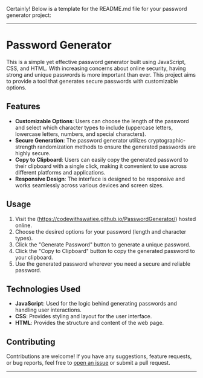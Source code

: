 Certainly! Below is a template for the README.md file for your password generator project:

---

# Password Generator

This is a simple yet effective password generator built using JavaScript, CSS, and HTML. With increasing concerns about online security, having strong and unique passwords is more important than ever. This project aims to provide a tool that generates secure passwords with customizable options.

## Features

- **Customizable Options**: Users can choose the length of the password and select which character types to include (uppercase letters, lowercase letters, numbers, and special characters).
- **Secure Generation**: The password generator utilizes cryptographic-strength randomization methods to ensure the generated passwords are highly secure.
- **Copy to Clipboard**: Users can easily copy the generated password to their clipboard with a single click, making it convenient to use across different platforms and applications.
- **Responsive Design**: The interface is designed to be responsive and works seamlessly across various devices and screen sizes.

## Usage

1. Visit the (https://codewithswatiee.github.io/PasswordGenerator/) hosted online.
2. Choose the desired options for your password (length and character types).
3. Click the "Generate Password" button to generate a unique password.
4. Click the "Copy to Clipboard" button to copy the generated password to your clipboard.
5. Use the generated password wherever you need a secure and reliable password.

## Technologies Used

- **JavaScript**: Used for the logic behind generating passwords and handling user interactions.
- **CSS**: Provides styling and layout for the user interface.
- **HTML**: Provides the structure and content of the web page.

## Contributing

Contributions are welcome! If you have any suggestions, feature requests, or bug reports, feel free to [open an issue](link-to-issue-tracker) or submit a pull request.

---

